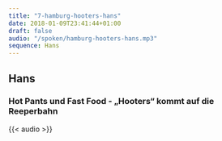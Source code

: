 ```yaml
---
title: "7-hamburg-hooters-hans"
date: 2018-01-09T23:41:44+01:00
draft: false
audio: "/spoken/hamburg-hooters-hans.mp3"
sequence: Hans
---
```


## Hans
### Hot Pants und Fast Food - „Hooters“ kommt auf die Reeperbahn



{{< audio >}}




